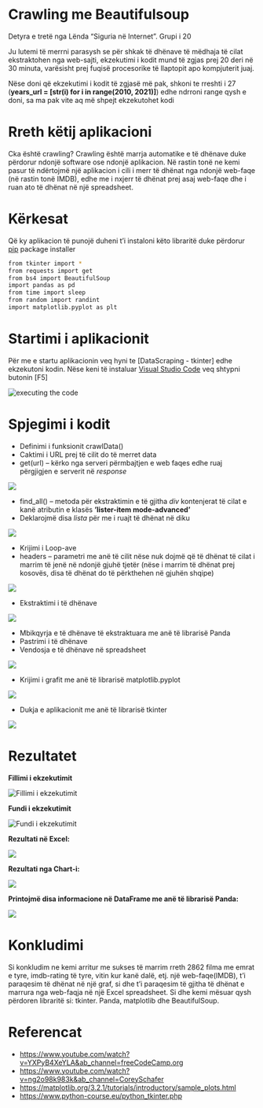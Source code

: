 # Crawling me Beautifulsoup
Detyra e tretë nga Lënda “Siguria në Internet”. Grupi i 20

Ju lutemi të merrni parasysh se për shkak të dhënave të mëdhaja të cilat ekstraktohen nga web-sajti, ekzekutimi i kodit mund të zgjas prej 20 deri në 30 minuta, varësisht prej fuqisë procesorike të llaptopit apo kompjuterit juaj.

Nëse doni që ekzekutimi i kodit të zgjasë më pak, shkoni te rreshti i 27 (**years_url = [str(i) for i in range(2010, 2021)]**) edhe ndrroni range qysh e doni, sa ma pak vite aq më shpejt ekzekutohet kodi

# Rreth këtij aplikacioni

Cka është crawling?
Crawling është marrja automatike e të dhënave duke përdorur ndonjë software ose ndonjë aplikacion. Në rastin tonë ne kemi pasur të ndërtojmë një aplikacion i cili i merr të dhënat nga ndonjë web-faqe (në rastin tonë IMDB), edhe me i nxjerr të dhënat prej asaj web-faqe dhe i ruan ato të dhënat në një spreadsheet.
# Kërkesat

Që ky aplikacion të punojë duheni t’i instaloni këto libraritë duke përdorur [pip](https://pip.pypa.io/en/stable/) package installer

```bash
from tkinter import *
from requests import get
from bs4 import BeautifulSoup
import pandas as pd
from time import sleep
from random import randint
import matplotlib.pyplot as plt
```

# Startimi i aplikacionit

Për me e startu aplikacionin veq hyni te [DataScraping - tkinter] edhe ekzekutoni kodin. Nëse keni të instaluar [Visual Studio Code]( https://code.visualstudio.com/) veq shtypni butonin [F5]

![executing the code](https://media.giphy.com/media/01cTq1eJHnR8Sq1GWQ/giphy.gif) 

# Spjegimi i kodit

*	Definimi i funksionit crawlData()
*	Caktimi i URL prej të cilit do të merret data
*	get(url) – kërko nga serveri përmbajtjen e web faqes edhe ruaj përgjigjen e serverit në *response*

![](Images/spjegimiKodit1.PNG)

*	find_all() – metoda për ekstraktimin e të gjitha *div* kontenjerat të cilat e kanë atributin e klasës **’lister-item mode-advanced’**
*	Deklarojmë disa *lista* për me i ruajt të dhënat në diku

![](Images/spjegimiKodit2.PNG)

*	Krijimi i Loop-ave 
*	headers – parametri me anë të cilit nëse nuk dojmë që të dhënat të cilat i marrim të jenë në ndonjë gjuhë tjetër (nëse i marrim të dhënat prej kosovës, disa të dhënat do të përkthehen në gjuhën shqipe)

![](Images/spjegimiKodit3.PNG)

*  Ekstraktimi i të dhënave

![](Images/spjegimiKodit4.PNG)

*	Mbikqyrja e të dhënave të ekstraktuara me anë të librarisë Panda
*	Pastrimi i të dhënave
*	Vendosja e të dhënave në spreadsheet

![](Images/spjegimiKodit5.PNG)

*	Krijimi i grafit me anë të librarisë matplotlib.pyplot

![](Images/spjegimiKodit6.PNG)

*	Dukja e aplikacionit me anë të librarisë tkinter

![](Images/spjegimiKodit7.PNG)

# Rezultatet

**Fillimi i ekzekutimit**

![Fillimi i ekzekutimit]( https://media.giphy.com/media/pUilZYce1cPpQSE3UV/giphy.gif)

**Fundi i ekzekutimit**

![Fundi i ekzekutimit]( https://media.giphy.com/media/DDC8InLGHLbvS8r0P9/giphy.gif)

**Rezultati në Excel:**

![](Images/resultExcel.PNG)

**Rezultati nga Chart-i:**

![](Images/resultChart.PNG)

**Printojmë disa informacione në DataFrame me anë të librarisë Panda:**

![](Images/resultPanda.PNG)

# Konkludimi
Si konkludim ne kemi arritur me sukses të marrim rreth 2862 filma me emrat e tyre, imdb-rating të tyre, vitin kur kanë dalë, etj. një web-faqe(IMDB), t’i paraqesim të dhënat në një graf, si dhe t’i paraqesim të gjitha të dhënat e marrura nga web-faqja në një Excel spreadsheet. Si dhe kemi mësuar qysh përdoren libraritë si: tkinter. Panda, matplotlib dhe BeautifulSoup.

# Referencat

* https://www.youtube.com/watch?v=YXPyB4XeYLA&ab_channel=freeCodeCamp.org
* https://www.youtube.com/watch?v=ng2o98k983k&ab_channel=CoreySchafer
* https://matplotlib.org/3.2.1/tutorials/introductory/sample_plots.html
* https://www.python-course.eu/python_tkinter.php
